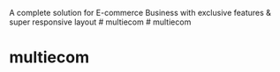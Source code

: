 A complete solution for E-commerce Business with exclusive features & super responsive layout
#   m u l t i e c o m  
 # multiecom
# multiecom
